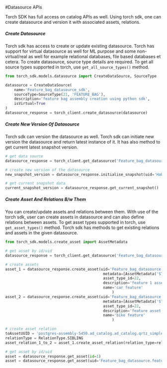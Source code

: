 #Datasource APIs

Torch SDK has full access on catalog APIs as well. Using torch sdk, one can create datasource and version it with associated assets, relations.
##### Create Datasource
Torch sdk has access to create or update existing datasource. Torch has support for virtual datasource as well for ML purpose and some non-virtual/real as well for example relational databases, file based databases et cetera. To create datasource, source type details are required. To get all source types supported in torch, use `get_all_source_types()` method.
```python
from torch_sdk.models.datasource import CreateDataSource, SourceType

datasource = CreateDataSource(
    name='Feature_bag_datasource_sdk',
    sourceType=SourceType(21, 'FEATURE_BAG'),
    description='feature bag assembly creation using python sdk',
    isVirtual=True
)
datasource_response = torch_client.create_datasource(datasource)
```

##### Create New Version Of Datasource
Torch sdk can version the datasource as well. Torch sdk can initiate new version the datasource and return latest instance of it. It has also method to get current latest snapshot version.
```python
# get data source
datasource_response = torch_client.get_datasource('Feature_bag_datasource')

# create new version of the datasource
new_snapshot_version = datasource_response.initialise_snapshot(uid='Habcfc38-9daa-4842-b008-f7fb3dd8439a')

# get current snapshot data
current_snapshot_version = datasource_response.get_current_snapshot()
```
##### Create Asset And Relations B/w Them
You can create/update assets and relations between them.
With use of the torch sdk, user can create assets in datasource and can also define relations between assets. To get asset types supported in torch, use `get_asset_types()` method. Torch sdk has methods to get existing relations and assets in the given datasource.
```python
from torch_sdk.models.create_asset import AssetMetadata

# get asset by id/uid
datasource_response = torch_client.get_datasource('Feature_bag_datasource')

# create assets
asset_1 = datasource_response.create_asset(uid='Feature_bag_datasource.feature_1',
                                            metadata=[AssetMetadata('STRING', 'abcd', 'pqr', 'sds')],
                                            asset_type_id=22,
                                            description='feature 1 asset.',
                                            name='car feature'
                                                )
asset_2 = datasource_response.create_asset(uid='Feature_bag_datasource.feature_2',
                                            metadata=[AssetMetadata('STRING', 'abcd', 'pqr', 'sds')],
                                            asset_type_id=22,
                                            description='feature asset 2',
                                            name='bike feature'
                                                )

# create asset relation
toAssetUUID = 'postgres-assembly-5450.ad_catalog.ad_catalog.qrtz_simple_triggers'
relationType = RelationType.SIBLING
asset_relation_1_to_2 = asset_1.create_asset_relation(relation_type=relationType, to_asset_uuid=toAssetUUID)

# get asset by id/uid
asset = datasource_response.get_asset(id=1)
asset = datasource_response.get_asset(uid='Feature_bag_datasource.feature_1')

```